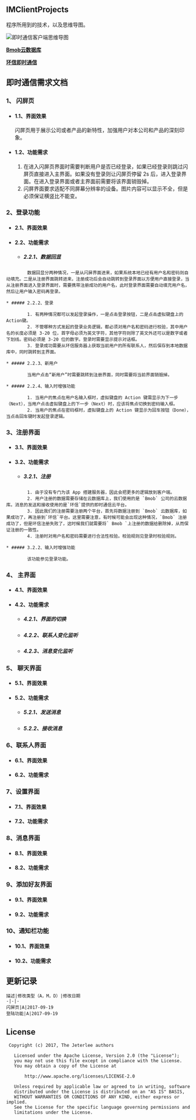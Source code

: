 ## IMClientProjects

程序所用到的技术，以及思维导图。

![即时通信客户端思维导图](https://i.imgur.com/jOQSnru.png)

[**Bmob云数据库**]()

[**环信即时通信**]()


## 即时通信需求文档

### 1、 闪屏页

-   #### 1.1、界面效果
    闪屏页用于展示公司或者产品的新特性，加强用户对本公司和产品的深刻印象。

-   #### 1.2、功能需求
    1. 在进入闪屏页界面时需要判断用户是否已经登录，如果已经登录则跳过闪屏页直接进入主界面。如果没有登录则让闪屏页停留 2s 后，进入登录界面。在进入登录界面或者主界面前需要将该界面销毁掉。
    2. 闪屏界面要求适配不同屏幕分辨率的设备。图片内容可以显示不全，但是必须保证横竖比不能变。

### 2、登录功能

-   #### 2.1、界面效果

-   #### 2.2、功能需求

    * ##### 2.2.1、数据回显
```
        数据回显分两种情况，一是从闪屏界面进来，如果系统本地已经有用户名和密码则自动填充。二是从注册界面跳转进来，注册成功后会自动跳转到登录界面以方便用户直接登录，当从注册界面进入登录界面时，需要携带注册成功的用户名，此时登录界面需要自动填充用户名，然后让用户输入密码再登录。
```

    * ##### 2.2.2、登录
```
        1. 有两种情况都可以发起登录操作，一是点击登录按钮，二是点击虚拟键盘上的 Action键。
        2. 不管哪种方式发起的登录业务逻辑，都必须对用户名和密码进行校验，其中用户名的长度必须是 3-20 位，首字母必须为英文字符，其他字符则除了英文外还可以是数字或者下划线。密码必须是 3-20 位的数字。登录时需要显示提示对话框。
        3. 登录成功需要从环信服务器上获取当前用户的所有联系人，然后保存到本地数据库中，同时跳转到主界面。
```

    * ##### 2.2.3、新用户
```
        当用户点击“新用户”时需要跳转到注册界面，同时需要将当前界面销毁掉。
```

    * ##### 2.2.4、输入时增强功能
```
        1. 当用户的焦点在用户名输入框时，虚拟键盘的 Action 键需显示为下一步（Next），当用户点击虚拟键盘上的下一步（Next）时，应该将焦点切换到密码输入框。
        2. 当用户的焦点在密码框时，虚拟键盘上的 Action 键显示为回车按钮（Done），当点击回车键时发起登录逻辑。
```

### 3、注册界面

-   #### 3.1、界面效果

-   #### 3.2、功能需求

    * ##### 3.2.1、注册
```
        1. 由于没有专门为该 App 搭建服务器，因此会把更多的逻辑放到客户端。
        2. 用户注册的数据需要存储在云数据库上，我们使用的是 `Bmob` 公司的云数据库。消息的发送和接收使用的是`环信`提供的即时通信云平台。
        3. 因此我们的注册需要注册两个平台，首先将数据注册到 `Bmob` 云数据库，如果成功了，再注册到`环信`平台。这里需要注意，有时候可能会出现这种情况，`Bmob` 注册成功了，但是环信注册失败了，这时候我们就需要将` Bmob `上注册的数据给删除掉，从而保证注册的一致性。
        4. 注册时对用户名和密码需要进行合法性校验。校验规则见登录时校验规则。
```

    * ##### 3.2.2、输入时增强功能
```
        该功能参见登录功能。
```

### 4、 主界面

-   #### 4.1、界面效果

-   #### 4.2、功能需求

    * ##### 4.2.1、界面的切换

    * ##### 4.2.2、联系人变化监听

    * ##### 4.2.3、消息变化监听

### 5、 聊天界面

-   #### 5.1、界面效果

-   #### 5.2、功能需求

    * ##### 5.2.1、发送消息

    * ##### 5.2.2、接收消息

### 6、联系人界面

-   #### 6.1、界面效果

-   #### 6.2、功能需求

### 7、设置界面

-   #### 7.1、界面效果

-   #### 7.2、功能需求

### 8、消息界面

-   #### 8.1、界面效果

-   #### 8.2、功能需求

### 9、添加好友界面

-   #### 9.1、界面效果

-   #### 9.2、功能需求

### 10、通知栏功能

-   #### 10.1、界面效果

-   #### 10.2、功能需求


## 更新记录
```
描述|修改类型（A，M，D）|修改日期
-|-|-
闪屏页|A|2017-09-19
登陆功能|A|2017-09-19
```


## License

```
 Copyright (c) 2017, The Jeterlee authors 

   Licensed under the Apache License, Version 2.0 (the "License");
   you may not use this file except in compliance with the License.
   You may obtain a copy of the License at

       http://www.apache.org/licenses/LICENSE-2.0

   Unless required by applicable law or agreed to in writing, software
   distributed under the License is distributed on an "AS IS" BASIS,
   WITHOUT WARRANTIES OR CONDITIONS OF ANY KIND, either express or implied.
   See the License for the specific language governing permissions and
   limitations under the License.
```
